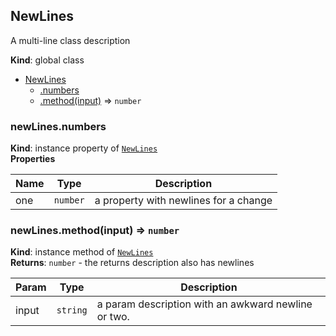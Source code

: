 <a name="NewLines"></a>

## NewLines
A multi-line
class description

**Kind**: global class  

* [NewLines](#NewLines)
    * [.numbers](#NewLines+numbers)
    * [.method(input)](#NewLines+method) ⇒ <code>number</code>

<a name="NewLines+numbers"></a>

### newLines.numbers
**Kind**: instance property of <code>[NewLines](#NewLines)</code>  
**Properties**

| Name | Type | Description |
| --- | --- | --- |
| one | <code>number</code> | a property   with newlines for    a change |

<a name="NewLines+method"></a>

### newLines.method(input) ⇒ <code>number</code>
**Kind**: instance method of <code>[NewLines](#NewLines)</code>  
**Returns**: <code>number</code> - the returns
  description also 
  has newlines  

| Param | Type | Description |
| --- | --- | --- |
| input | <code>string</code> | a param description    with an awkward newline   or two. |

